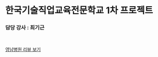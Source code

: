 # 한국기술직업교육전문학교 1차 프로젝트
### 담당 강사 : 최기근
<br/>

[영남병원 리뷰 보기](https://namu6747.github.io/posts/first-hospital/)
